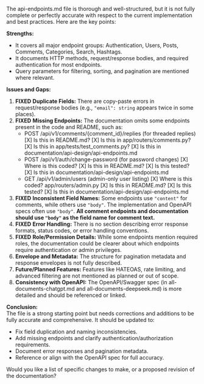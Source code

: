 The api-endpoints.md file is thorough and well-structured, but it is not fully complete or perfectly accurate with respect to the current implementation and best practices. Here are the key points:

**Strengths:**
- It covers all major endpoint groups: Authentication, Users, Posts, Comments, Categories, Search, Hashtags.
- It documents HTTP methods, request/response bodies, and required authentication for most endpoints.
- Query parameters for filtering, sorting, and pagination are mentioned where relevant.

**Issues and Gaps:**
1. **FIXED** **Duplicate Fields:** There are copy-paste errors in request/response bodies (e.g., `"email": string` appears twice in some places).
2. **FIXED** **Missing Endpoints:** The documentation omits some endpoints present in the code and README, such as:
   - POST /api/v1/comments/{comment_id}/replies (for threaded replies)
     [X] Is this in README.md?
     [X] Is this in app/routers/comments.py?
     [X] Is this in app/tests/test_comments.py?
     [X] Is this in documentation/api-design/api-endpoints.md
   - POST /api/v1/auth/change-password (for password changes)
     [X] Where is this coded?
     [X] Is this in README.md?
     [X] Is this tested?
     [X] Is this in documentation/api-design/api-endpoints.md
   - GET /api/v1/admin/users (admin-only user listing)
     [X] Where is this coded? app/routers/admin.py
     [X] Is this in README.md?
     [X] Is this tested?
     [X] Is this in documentation/api-design/api-endpoints.md
3. **FIXED** **Inconsistent Field Names:** Some endpoints use `"content"` for comments, while others use `"body"`. The implementation and OpenAPI specs often use `"body"`. **All comment endpoints and documentation should use `"body"` as the field name for comment text.**
4. **FIXED** **Error Handling:** There is no section describing error response formats, status codes, or error handling conventions.
5. **FIXED** **Role/Permission Details:** While some endpoints mention required roles, the documentation could be clearer about which endpoints require authentication or admin privileges.
6. **Envelope and Metadata:** The structure for pagination metadata and response envelopes is not fully described.
7. **Future/Planned Features:** Features like HATEOAS, rate limiting, and advanced filtering are not mentioned as planned or out of scope.
8. **Consistency with OpenAPI:** The OpenAPI/Swagger spec (in all-documents-chatgpt.md and all-documents-deepseek.md) is more detailed and should be referenced or linked.

**Conclusion:**  
The file is a strong starting point but needs corrections and additions to be fully accurate and comprehensive. It should be updated to:
- Fix field duplication and naming inconsistencies.
- Add missing endpoints and clarify authentication/authorization requirements.
- Document error responses and pagination metadata.
- Reference or align with the OpenAPI spec for full accuracy.

Would you like a list of specific changes to make, or a proposed revision of the documentation?